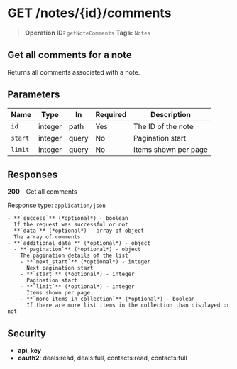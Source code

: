 # GET /notes/{id}/comments

> **Operation ID:** `getNoteComments`
> **Tags:** `Notes`

## Get all comments for a note

Returns all comments associated with a note.

## Parameters

| Name | Type | In | Required | Description |
|------|------|-------|----------|-------------|
| `id` | integer | path | Yes | The ID of the note |
| `start` | integer | query | No | Pagination start |
| `limit` | integer | query | No | Items shown per page |

## Responses

**200** - Get all comments

Response type: `application/json`

```
- **`success`** (*optional*) - boolean
  If the request was successful or not
- **`data`** (*optional*) - array of object
  The array of comments
- **`additional_data`** (*optional*) - object
  - **`pagination`** (*optional*) - object
    The pagination details of the list
    - **`next_start`** (*optional*) - integer
      Next pagination start
    - **`start`** (*optional*) - integer
      Pagination start
    - **`limit`** (*optional*) - integer
      Items shown per page
    - **`more_items_in_collection`** (*optional*) - boolean
      If there are more list items in the collection than displayed or not
```


## Security

- **api_key**
- **oauth2**: deals:read, deals:full, contacts:read, contacts:full